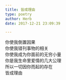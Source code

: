 ```yaml
---  
title: 皆成理由  
type: poetry  
author: Herb  
date: 2017-12-21 23:09:39  

---  
```

你使我倒置因果  
你使我错刊事物的相关  
你使我成为你面前的无穷小量  
你是我生命里爱情的几大公理  
所以一切因你而起的存在  
皆成理由